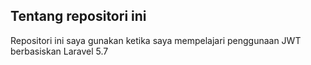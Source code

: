 ## Tentang repositori ini

Repositori ini saya gunakan ketika saya mempelajari penggunaan JWT berbasiskan Laravel 5.7
